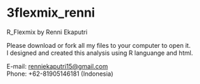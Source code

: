 # 3flexmix_renni
R_Flexmix by Renni Ekaputri


Please download or fork all my files to your computer to open it.</br>
I designed and created this analysis using R languange and html.


E-mail: renniekaputri15@gmail.com </br>
Phone: +62-81905146181 (Indonesia)
